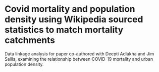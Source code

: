 # Covid mortality and population density using Wikipedia sourced statistics to match mortality catchments
Data linkage analysis for paper co-authored with Deepti Adlakha and Jim Sallis, examining the relationship between COVID-19 mortality and urban population density.
